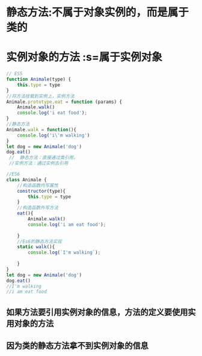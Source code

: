 # 静态方法:不属于对象实例的，而是属于类的
# 实例对象的方法 :s=属于实例对象
```js
// ES5
function Animale(type) {
    this.type = type
}
//将方法挂载到实例上，实例方法
Animale.prototype.eat = function (params) {
    Animale.walk()
    console.log('i eat food');
}
//静态方法
Animale.walk = function(){
    console.log('i\'m walking')
}
let dog = new Animale('dog')
dog.eat()
 //  静态方法：直接通过类引用，
 //实例方法：通过实例去引用 
```

```js
//ES6
class Animale {
    //构造函数内写属性
    constructor(type){
        this.type = type
    }
    //构造函数外写方法
    eat(){
        Animale.walk()
        console.log('i am eat food');
        
    }
    //Es6的静态方法实现
    static walk(){
        console.log(`I'm walking`);
        
    }
}
let dog = new Animale('dog')
dog.eat()   
//I'm walking
//i am eat food
```

## 如果方法要引用实例对象的信息，方法的定义要使用实用对象的方法
## 因为类的静态方法拿不到实例对象的信息
